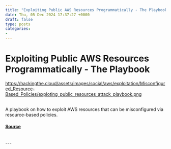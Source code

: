 ```yaml
---
title: "Exploiting Public AWS Resources Programmatically - The Playbook"
date: Thu, 05 Dec 2024 17:37:27 +0000
draft: false
type: posts
categories: 
- 
---
```

# Exploiting Public AWS Resources Programmatically - The Playbook
https://hackingthe.cloud/assets/images/social/aws/exploitation/Misconfigured_Resource-Based_Policies/exploting_public_resources_attack_playbook.png
<br/>

<br/>
A playbook on how to exploit AWS resources that can be misconfigured via resource-based policies.

#### [Source](https://hackingthe.cloud/aws/exploitation/Misconfigured_Resource-Based_Policies/exploting_public_resources_attack_playbook/)

<br/>
---
